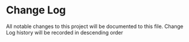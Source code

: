 # Change Log
All notable changes to this project will be documented to this file.
Change Log history will be recorded in descending order

